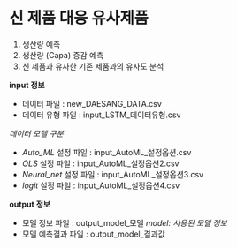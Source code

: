 # 신 제품 대응 유사제품
1.	생산량 예측 
2.	생산량 (Capa) 증감 예측
3.	신 제품과 유사한 기존 제품과의 유사도 분석   

**input 정보**
- 데이터 파일 : new_DAESANG_DATA.csv
- 데이터 유형 파일 : input_LSTM_데이터유형.csv

*데이터 모델 구분*

- _Auto_ML_ 설정 파일 : input_AutoML_설정옵션.csv
- _OLS_ 설정 파일 : input_AutoML_설정옵션2.csv
- _Neural_net_ 설정 파일 : input_AutoML_설정옵션3.csv
- _logit_ 설정 파일 : input_AutoML_설정옵션4.csv

**output 정보**
- 모델 정보 파일 : output_model_모델 *model: 사용된 모델 정보*
- 모델 예측결과 파일 : output_model_결과값
